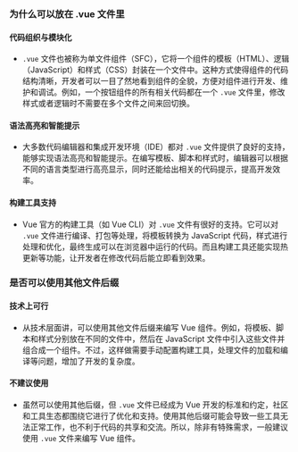 ### 为什么可以放在 .vue 文件里
#### 代码组织与模块化
- `.vue` 文件也被称为单文件组件（SFC），它将一个组件的模板（HTML）、逻辑（JavaScript）和样式（CSS）封装在一个文件中。这种方式使得组件的代码结构清晰，开发者可以一目了然地看到组件的全貌，方便对组件进行开发、维护和调试。例如，一个按钮组件的所有相关代码都在一个 `.vue` 文件里，修改样式或者逻辑时不需要在多个文件之间来回切换。
#### 语法高亮和智能提示
- 大多数代码编辑器和集成开发环境（IDE）都对 `.vue` 文件提供了良好的支持，能够实现语法高亮和智能提示。在编写模板、脚本和样式时，编辑器可以根据不同的语言类型进行高亮显示，同时还能给出相关的代码提示，提高开发效率。
#### 构建工具支持
- Vue 官方的构建工具（如 Vue CLI）对 `.vue` 文件有很好的支持。它可以对 `.vue` 文件进行编译、打包等处理，将模板转换为 JavaScript 代码，样式进行处理和优化，最终生成可以在浏览器中运行的代码。而且构建工具还能实现热更新等功能，让开发者在修改代码后能立即看到效果。

### 是否可以使用其他文件后缀
#### 技术上可行
- 从技术层面讲，可以使用其他文件后缀来编写 Vue 组件。例如，将模板、脚本和样式分别放在不同的文件中，然后在 JavaScript 文件中引入这些文件并组合成一个组件。不过，这样做需要手动配置构建工具，处理文件的加载和编译等问题，增加了开发的复杂度。
#### 不建议使用
- 虽然可以使用其他后缀，但 `.vue` 文件已经成为 Vue 开发的标准和约定，社区和工具生态都围绕它进行了优化和支持。使用其他后缀可能会导致一些工具无法正常工作，也不利于代码的共享和交流。所以，除非有特殊需求，一般建议使用 `.vue` 文件来编写 Vue 组件。 